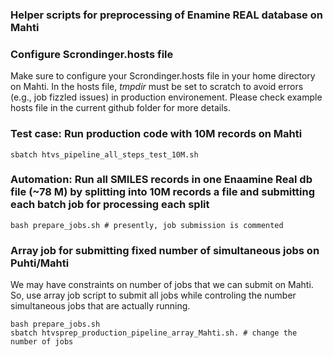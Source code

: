 ### Helper scripts for preprocessing of Enamine REAL database on Mahti

### Configure Scrondinger.hosts file
Make sure to configure your Scrondinger.hosts file in your home directory on Mahti. In the hosts file, *tmpdir* must be set to scratch to avoid errors (e.g., job fizzled issues) in production environement. Please check example hosts file in the current github folder for more details.

### Test case: Run production code with 10M records on Mahti

```
sbatch htvs_pipeline_all_steps_test_10M.sh

```

### Automation: Run all SMILES records in one Enaamine Real db file (~78 M) by splitting into 10M records a file and submitting each batch job for processing each split

```
bash prepare_jobs.sh # presently, job submission is commented
```
### Array job for submitting fixed number of simultaneous jobs on Puhti/Mahti

We may have constraints on number of jobs that we can submit on Mahti. So, use array job script to submit all jobs while controling  the number simultaneous jobs that are actually running. 

```
bash prepare_jobs.sh
sbatch htvsprep_production_pipeline_array_Mahti.sh. # change the number of jobs 
```
